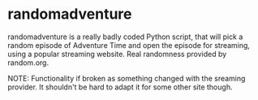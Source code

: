 # randomadventure
randomadventure is a really badly coded Python script, that will pick a random episode of Adventure Time and open the episode for streaming, using a popular streaming website. Real randomness provided by random.org.

NOTE: Functionality if broken as something changed with the sreaming provider. It shouldn't be hard to adapt it for some other site though.
